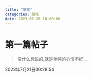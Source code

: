 ```yaml
---
title: "随笔"
categories: 随笔
date: 2023-07-20 18:00:00
---
```


# 第一篇帖子
> 没什么想说的,就是单纯的心情不好...

2023年7月21日00:28:54
